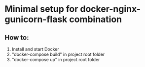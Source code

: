 # Minimal setup for docker-nginx-gunicorn-flask combination

## How to:

1. Install and start Docker
2. "docker-compose build" in project root folder
3. "docker-compose up" in project root folder
